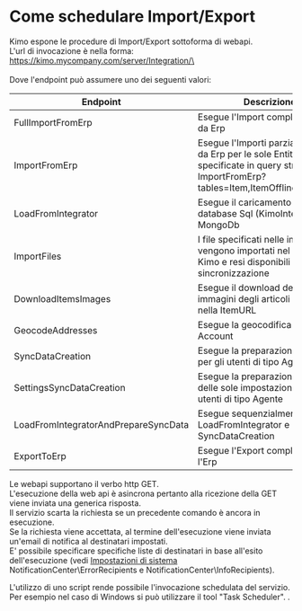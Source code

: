 # Come schedulare Import/Export

Kimo espone le procedure di Import/Export sottoforma di webapi.\
L'url di invocazione è nella forma:\
https://kimo.mycompany.com/server/Integration/\<endpoint>\
\
Dove l'endpoint può assumere uno dei seguenti valori:

| Endpoint                             | Descrizione                                                                                                                                    |
| ------------------------------------ | ---------------------------------------------------------------------------------------------------------------------------------------------- |
| FullImportFromErp                    | Esegue l'Import completa dei dati da Erp                                                                                                       |
| ImportFromErp                        | Esegue l'Importi parziale dei dati da Erp per le sole Entità specificate in query string Es. ImportFromErp?tables=Item,ItemOfflineAvailability |
| LoadFromIntegrator                   | Esegue il caricamento dati da database Sql (KimoIntegrator) a MongoDb                                                                          |
| ImportFiles                          | I file specificati nelle impostazioni vengono importati nel server di Kimo e resi disponibili per la sincronizzazione                          |
| DownloadItemsImages                  | Esegue il download delle immagini degli articoli presenti nella ItemURL                                                                        |
| GeocodeAddresses                     | Esegue la geocodifica di tutti gli Account                                                                                                     |
| SyncDataCreation                     | Esegue la preparazione dei dati per gli utenti di tipo Agente                                                                                  |
| SettingsSyncDataCreation             | Esegue la preparazione dei dati, delle sole impostazioni,  per gli utenti di tipo Agente                                                       |
| LoadFromIntegratorAndPrepareSyncData | Esegue sequenzialmente LoadFromIntegrator e SyncDataCreation                                                                                   |
| ExportToErp                          | Esegue l'Export completa verso l'Erp                                                                                                           |

Le webapi supportano il verbo http GET.\
L'esecuzione della web api è asincrona pertanto alla ricezione della GET viene inviata una generica risposta.\
Il servizio scarta la richiesta se un precedente comando è ancora in esecuzione.\
Se la richiesta viene accettata, al termine dell'esecuzione  viene inviata un'email di notifica al destinatari impostati. \
E' possibile specificare specifiche liste di destinatari in base all'esito dell'esecuzione (vedi [Impostazioni di sistema](../impostazioni/impostazioni-di-sistema.md) NotificationCenter\ErrorRecipients e NotificationCenter\InfoRecipients).

L'utilizzo di uno script rende possibile l'invocazione schedulata del servizio.\
Per esempio nel caso di Windows si può utilizzare il tool "Task Scheduler".&#x20;
.